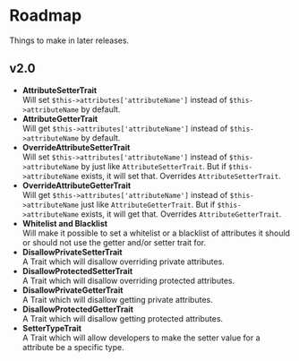 # Roadmap

Things to make in later releases.

## v2.0

+ __AttributeSetterTrait__    
Will set `$this->attributes['attributeName']` instead of `$this->attributeName` by default.
+ __AttributeGetterTrait__    
Will get `$this->attributes['attributeName']` instead of `$this->attributeName` by default.
+ __OverrideAttributeSetterTrait__    
Will set `$this->attributes['attributeName']` instead of `$this->attributeName` by just like `AttributeSetterTrait`. But if `$this->attributeName` exists, it will set that. Overrides `AttributeSetterTrait`.  
+ __OverrideAttributeGetterTrait__    
Will get `$this->attributes['attributeName']` instead of `$this->attributeName` just like `AttributeGetterTrait`. But if `$this->attributeName` exists, it will get that. Overrides `AttributeGetterTrait`.    
+ __Whitelist and Blacklist__    
Will make it possible to set a whitelist or a blacklist of attributes it should or should not use the getter and/or setter trait for.
+ __DisallowPrivateSetterTrait__    
A Trait which will disallow overriding private attributes.
+ __DisallowProtectedSetterTrait__    
A Trait which will disallow overriding protected attributes.
+ __DisallowPrivateGetterTrait__    
A Trait which will disallow getting private attributes.
+ __DisallowProtectedGetterTrait__    
A Trait which will disallow getting protected attributes.
+ __SetterTypeTrait__    
A Trait which will allow developers to make the setter value for a attribute be a specific type.
